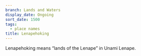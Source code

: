```yaml
---
branch: Lands and Waters
display_date: Ongoing
sort_date: 1500
tags:
  - place names
title: Lenapehoking
---
```


Lenapehoking means “lands of the Lenape” in Unami Lenape.
